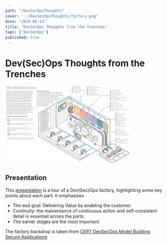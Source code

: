 ```yaml
---
path: "/DevSecOpsThoughts"
cover: "../DevSecOpsThoughts/factory.png"
date: "2019-06-13"
title: "DevSecOps Thoughts from the Trenches"
tags: ['DevSecOps']
published: true
---
```



# Dev(Sec)Ops Thoughts from the Trenches 

[![Dev(Sec)Ops Thoughts from the Trenches](./factory.png)](https://drive.google.com/open?id=1hoohALIkGIvd8eOvafHTSc0bjOeZT_To)

## Presentation 
This [presentation](https://drive.google.com/open?id=1hoohALIkGIvd8eOvafHTSc0bjOeZT_To) is a tour of a Dev(Sec)Ops factory, highlighting some key points about each part.
It emphasises
- The end goal: Delivering Value by enabling the customer
- Continuity: the mainentance of continuous action and self-consistent detail is essentail across the parts 
- The earlier stages are the most important

The factory backdrop is taken from [CERT DevSecOps Model Building Secure Applications](https://resources.sei.cmu.edu/asset_files/Brochure/2018_015_001_521283.pdf)


